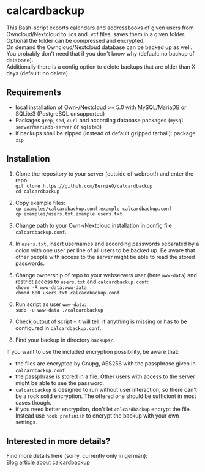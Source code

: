 # calcardbackup

This Bash-script exports calendars and addressbooks of given users from Owncloud/Nextcloud to .ics and .vcf files, saves them in a given folder. Optional the folder can be compressed and encrypted.  
On demand the Owncloud/Nextcloud database can be backed up as well. You probably don't need that if you don't know why (default: no backup of database).  
Additionally there is a config option to delete backups that are older than X days (default: no delete).

## Requirements

- local installation of Own-/Nextcloud >= 5.0 with MySQL/MariaDB or SQLite3 (PostgreSQL unsupported)
- Packages `grep`, `sed`, `curl` and according database packages (`mysql-server`/`mariadb-server` or `sqlite3`)
- if backups shall be zipped (instead of default gzipped tarball): package `zip`

## Installation

1. Clone the repository to your server (outside of webroot!) and enter the repo:  
`git clone https://github.com/BernieO/calcardbackup`  
`cd calcardbackup`

2. Copy example files:  
`cp examples/calcardbackup.conf.example calcardbackup.conf`  
`cp examples/users.txt.example users.txt`

3. Change path to your Own-/Nextcloud installation in config file `calcardbackup.conf`.

4. In `users.txt`, insert usernames and according passwords separated by a colon with one user per line of all users to be backed up. Be aware that other people with access to the server might be able to read the stored passwords.  

5. Change ownership of repo to your webservers user (here `www-data`) and restrict access to `users.txt` and `calcardbackup.conf`:  
`chown -R www-data:www-data .`  
`chmod 600 users.txt calcardbackup.conf`

6. Run script as user `www-data`:  
`sudo -u www-data ./calcardbackup`

7. Check output of script - it will tell, if anything is missing or has to be configured in `calcardbackup.conf`.

8. Find your backup in directory `backups/`.


If you want to use the included encryption possibility, be aware that:
- the files are encrypted by Gnupg, AES256 with the passphrase given in `calcardbackup.conf`
- the passphrase is stored in a file. Other users with access to the server might be able to see the password.
- `calcardbackup` is designed to run without user interaction, so there can't be a rock solid encryption. The offered one should be sufficiont in most cases though.
- if you need better encryption, don't let `calcardbackup` encrypt the file. Instead use `hook prefinish` to encrypt the backup with your own settings.

## Interested in more details?

Find more details here (sorry, currently only in german):  
[Blog article about calcardbackup](https://bob.gatsmas.de/articles/calcardbackup-kalender-und-adressbuchbackup-von-owncloud-nextcloud)
